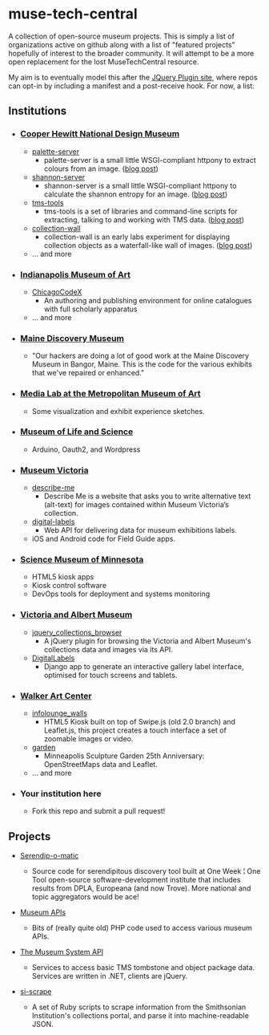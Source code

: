 muse-tech-central
=================

A collection of open-source museum projects. This is simply a list of organizations active on github along with a list of "featured projects" hopefully of interest to the broader community. It will attempt to be a more open replacement for the lost MuseTechCentral resource.

My aim is to eventually model this after the [JQuery Plugin site](https://github.com/jquery/plugins.jquery.com), where repos can opt-in by including a manifest and a post-receive hook. For now, a list:

## Institutions
- ### [Cooper Hewitt National Design Museum](https://github.com/cooperhewitt)
    - [palette-server](https://github.com/cooperhewitt/palette-server)
        - palette-server is a small little WSGI-compliant httpony to extract colours from an image. ([blog post](http://labs.cooperhewitt.org/2013/giv-do/))
    - [shannon-server](https://github.com/cooperhewitt/shannon-server)
        - shannon-server is a small little WSGI-compliant httpony to calculate the shannon entropy for an image. ([blog post](http://labs.cooperhewitt.org/2013/default-sort-or-what-would-shannon-do/))
    - [tms-tools](https://github.com/cooperhewitt/tms-tools)
        - tms-tools is a set of libraries and command-line scripts for extracting, talking to and working with TMS data. ([blog post](http://labs.cooperhewitt.org/2013/tms-tools-this-is-a-blog-post-about-code/))
    - [collection-wall](https://github.com/cooperhewitt/collection-wall)
        - collection-wall is an early labs experiment for displaying collection objects as a waterfall-like wall of images. ([blog post](http://labs.cooperhewitt.org/2012/building-the-wall/))
    - ... and more

- ### [Indianapolis Museum of Art](https://github.com/IMAmuseum/)
    - [ChicagoCodeX](https://github.com/IMAmuseum/ChicagoCodeX)
        - An authoring and publishing environment for online catalogues with full scholarly apparatus
    - ... and more

- ### [Maine Discovery Museum](https://github.com/mainehackerclub/MDM)
    - "Our hackers are doing a lot of good work at the Maine Discovery Museum in Bangor, Maine. This is the code for the various exhibits that we've repaired or enhanced."

- ### [Media Lab at the Metropolitan Museum of Art](https://github.com/metmuseum-medialab)
    - Some visualization and exhibit experience sketches.

- ### [Museum of Life and Science](https://github.com/lifeandscience)
    - Arduino, Oauth2, and Wordpress

- ### [Museum Victoria](https://github.com/museumvictoria)
    - [describe-me](https://github.com/museumvictoria/describe-me)
        - Describe Me is a website that asks you to write alternative text (alt-text) for images contained within Museum Victoria’s collection.
    - [digital-labels](https://github.com/museumvictoria/digital-labels)
        - Web API for delivering data for museum exhibitions labels.
    - iOS and Android code for Field Guide apps.

- ### [Science Museum of Minnesota](https://github.com/scimusmn/)
    - HTML5 kiosk apps
    - Kiosk control software
    - DevOps tools for deployment and systems monitoring

- ### [Victoria and Albert Museum](https://github.com/organizations/vanda)
    - [jquery_collections_browser](https://github.com/vanda/jquery_collections_browser)
        - A jQuery plugin for browsing the Victoria and Albert Museum's collections data and images via its API.
    - [DigitalLabels](https://github.com/vanda/DigitalLabels)
        - Django app to generate an interactive gallery label interface, optimised for touch screens and tablets.

- ### [Walker Art Center](https://github.com/walkerart)
    - [infolounge_walls](https://github.com/walkerart/infolounge_walls)
        - HTML5 Kiosk built on top of Swipe.js (old 2.0 branch) and Leaflet.js, this project creates a touch interface a set of zoomable images or video.
    - [garden](https://github.com/walkerart/garden)
        - Minneapolis Sculpture Garden 25th Anniversary: OpenStreetMaps data and Leaflet.
    - ... and more

- ### Your institution here
    - Fork this repo and submit a pull request!

## Projects
- [Serendip-o-matic](https://github.com/chnm/serendipomatic/)
    - Source code for serendipitous discovery tool built at One Week ¦ One Tool open-source software-development institute that includes results from DPLA, Europeana (and now Trove). More national and topic aggregators would be ace!

- [Museum APIs](https://github.com/mialondon/Museum-APIs)
    - Bits of (really quite old) PHP code used to access various museum APIs. 
	
- [The Museum System API](https://github.com/smoore4moma/TmsApi)
    - Services to access basic TMS tombstone and object package data.  Services are written in .NET, clients are jQuery.	

- [si-scrape](https://github.com/mdlincoln/si-scrape)
    - A set of Ruby scripts to scrape information from the Smithsonian Institution's collections portal, and parse it into machine-readable JSON.
